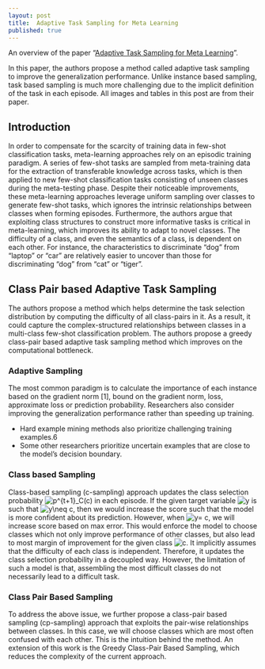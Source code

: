 ```yaml
---
layout: post
title:  Adaptive Task Sampling for Meta Learning
published: true
---
```


An overview of the paper “[Adaptive Task Sampling for Meta Learning](https://www.ecva.net/papers/eccv_2020/papers_ECCV/papers/123630732.pdf)”.
<!--break-->
In this paper, the authors propose a method called adaptive task sampling to improve the generalization performance. Unlike instance based sampling, task based sampling is much more challenging due to the implicit definition of the task in each episode. All images and tables in this post are from their paper.

## Introduction

In order to compensate for the scarcity of training data in few-shot classification tasks, meta-learning approaches rely on an episodic training paradigm. A series of few-shot tasks are sampled from meta-training data for the extraction of transferable knowledge across tasks, which is then applied to new few-shot classification tasks consisting of unseen classes during the meta-testing phase. Despite their noticeable improvements, these meta-learning approaches leverage uniform sampling over classes to generate few-shot tasks, which ignores the intrinsic relationships between classes when forming episodes. Furthermore, the authors argue that exploiting class structures to construct more informative tasks is critical in meta-learning, which improves its ability to adapt to novel classes. The difficulty of a class, and even the semantics of a class, is dependent on each other. For instance, the characteristics to discriminate “dog” from “laptop” or “car” are relatively easier to uncover than those for discriminating “dog” from “cat” or “tiger”.



## Class Pair based Adaptive Task Sampling

The authors propose a method which helps determine the task
selection distribution by computing the difficulty of all class-pairs in it. As a result, it could capture the complex-structured relationships between classes in a multi-class few-shot classification problem. The authors propose a greedy class-pair based adaptive task sampling method which improves on the computational bottleneck.

### Adaptive Sampling

The most common paradigm is to calculate the importance of each instance based on the gradient norm [1], bound on the gradient
norm, loss, approximate loss or prediction probability. Researchers also consider improving the generalization performance rather
than speeding up training.
*  Hard example mining methods also prioritize challenging training examples.6
*  Some other researchers prioritize uncertain examples that are
close to the model’s decision boundary.

### Class based Sampling

Class-based sampling (c-sampling) approach updates the class selection probability <img src="https://latex.codecogs.com/svg.latex?p^{t&plus;1}_C(c)" title="p^{t+1}_C(c)" /> in each episode.
If the given target variable <img src="https://latex.codecogs.com/svg.latex?y" title="y" /> is such that <img src="https://latex.codecogs.com/svg.latex?y\neq&space;c" title="y\neq c" />, then we would increase the score such that the model is more confident about its prediction. However, when <img src="https://latex.codecogs.com/svg.latex?y=&space;c" title="y= c" />, we will increase score based on max error. This would enforce the model to choose classes which not only improve performance of other classes, but also lead to most margin of improvement for the given class <img src="https://latex.codecogs.com/svg.latex?c" title="c" />.
It implicitly assumes that the difficulty of each class is independent. Therefore, it updates the class selection probability in a decoupled way. However, the limitation of such a model is that, assembling the most difficult classes do not necessarily lead to a difficult task.

### Class Pair Based Sampling

To address the above issue, we further propose a class-pair based sampling (cp-sampling) approach that exploits the pair-wise relationships between classes. In this case, we will choose classes which are most often confused with each other. This is the intuition behind the method.
An extension of this work is the Greedy Class-Pair Based Sampling, which reduces the complexity of the current approach.
